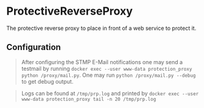 # ProtectiveReverseProxy
The protective reverse proxy to place in front of a web service to protect it.


## Configuration

> After configuring the STMP E-Mail notifications one may send a testmail by 
> running `docker exec --user www-data protection_proxy python /proxy/mail.py`.
> One may run `python /proxy/mail.py --debug` to get debug output.

> Logs can be found at `/tmp/prp.log` and printed by
> `docker exec --user www-data protection_proxy tail -n 20 /tmp/prp.log`